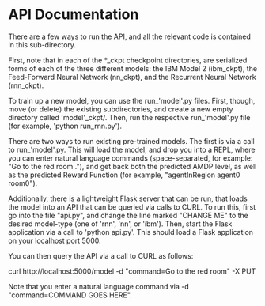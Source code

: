 # API Documentation #

There are a few ways to run the API, and all the relevant code is contained in
this sub-directory.

First, note that in each of the *_ckpt checkpoint directories, are serialized forms of each
of the three different models: the IBM Model 2 (ibm\_ckpt), the Feed-Forward Neural
Network (nn\_ckpt), and the Recurrent Neural Network (rnn\_ckpt). 

To train up a new model, you can use the run\_'model'.py files. First, though, move (or delete) the 
existing subdirectories, and create a new empty directory called 'model'\_ckpt/. Then, run the 
respective run\_'model'.py file (for example, 'python run\_rnn.py').

There are two ways to run existing pre-trained models. The first is via a call to run_'model'.py. 
This will load the model, and drop you into a REPL, where you can enter natural language commands
(space-separated, for example: "Go to the red room ."), and get back both the predicted AMDP level,
as well as the predicted Reward Function (for example, "agentInRegion agent0 room0").

Additionally, there is a lightweight Flask server that can be run, that loads the model into an API
that can be queried via calls to CURL. To run this, first go into the file "api.py", and change the
line marked "CHANGE ME" to the desired model-type (one of 'rnn', 'nn', or 'ibm'). Then, start the 
Flask application via a call to 'python api.py'. This should load a Flask application on your localhost
port 5000.

You can then query the API via a call to CURL as follows:

curl http://localhost:5000/model -d "command=Go to the red room" -X PUT

Note that you enter a natural language command via -d "command=COMMAND GOES HERE".